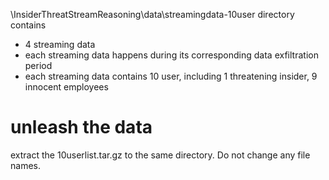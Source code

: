 \InsiderThreatStreamReasoning\data\streamingdata-10user directory contains 
* 4 streaming data
* each streaming data happens during its corresponding data exfiltration period
* each streaming data contains 10 user, including 1 threatening insider, 9 innocent employees

# unleash the data
extract the 10userlist.tar.gz to the same directory. Do not change any file names. 